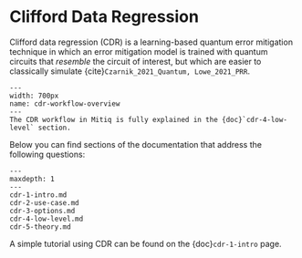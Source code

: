 # Clifford Data Regression

Clifford data regression (CDR) is a learning-based quantum error mitigation technique in which an error mitigation model is trained with quantum circuits that _resemble_ the circuit of interest, but which are easier to classically simulate {cite}`Czarnik_2021_Quantum, Lowe_2021_PRR`.

```{figure} ../img/cdr_workflow2_steps.png
---
width: 700px
name: cdr-workflow-overview
---
The CDR workflow in Mitiq is fully explained in the {doc}`cdr-4-low-level` section.
```

Below you can find sections of the documentation that address the following questions:

```{toctree}
---
maxdepth: 1
---
cdr-1-intro.md
cdr-2-use-case.md
cdr-3-options.md
cdr-4-low-level.md
cdr-5-theory.md
```

A simple tutorial using CDR can be found on the {doc}`cdr-1-intro` page.
